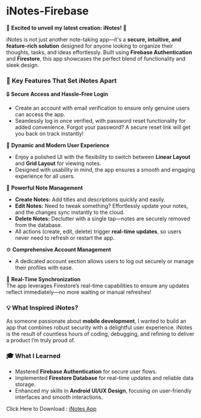 # iNotes-Firebase
🌟 **Excited to unveil my latest creation: iNotes!** 🌟  

iNotes is not just another note-taking app—it's a **secure, intuitive, and feature-rich solution** designed for anyone looking to organize their thoughts, tasks, and ideas effortlessly. Built using **Firebase Authentication** and **Firestore**, this app showcases the perfect blend of functionality and sleek design.  

### 🚀 **Key Features That Set iNotes Apart**  

🔒 **Secure Access and Hassle-Free Login**  
- Create an account with email verification to ensure only genuine users can access the app.  
- Seamlessly log in once verified, with password reset functionality for added convenience. Forgot your password? A secure reset link will get you back on track instantly!  

🎨 **Dynamic and Modern User Experience**  
- Enjoy a polished UI with the flexibility to switch between **Linear Layout** and **Grid Layout** for viewing notes.  
- Designed with usability in mind, the app ensures a smooth and engaging experience for all users.  

📝 **Powerful Note Management**  
- **Create Notes:** Add titles and descriptions quickly and easily.  
- **Edit Notes:** Need to tweak something? Effortlessly update your notes, and the changes sync instantly to the cloud.  
- **Delete Notes:** Declutter with a single tap—notes are securely removed from the database.  
- All actions (create, edit, delete) trigger **real-time updates**, so users never need to refresh or restart the app.  

⚙️ **Comprehensive Account Management**  
- A dedicated account section allows users to log out securely or manage their profiles with ease.  

🔄 **Real-Time Synchronization**  
The app leverages Firestore’s real-time capabilities to ensure any updates reflect immediately—no more waiting or manual refreshes!  

### 💡 **What Inspired iNotes?**  
As someone passionate about **mobile development**, I wanted to build an app that combines robust security with a delightful user experience. iNotes is the result of countless hours of coding, debugging, and refining to deliver a product I’m truly proud of.  

### 🎓 **What I Learned**  
- Mastered **Firebase Authentication** for secure user flows.  
- Implemented **Firestore Database** for real-time updates and reliable data storage.  
- Enhanced my skills in **Android UI/UX Design**, focusing on user-friendly interfaces and smooth interactions.  


Click Here to Download : [iNotes App](https://drive.google.com/file/d/1S1JlnFYCjfWLafdwn4iIq8no155KymHA/view?usp=sharing)
